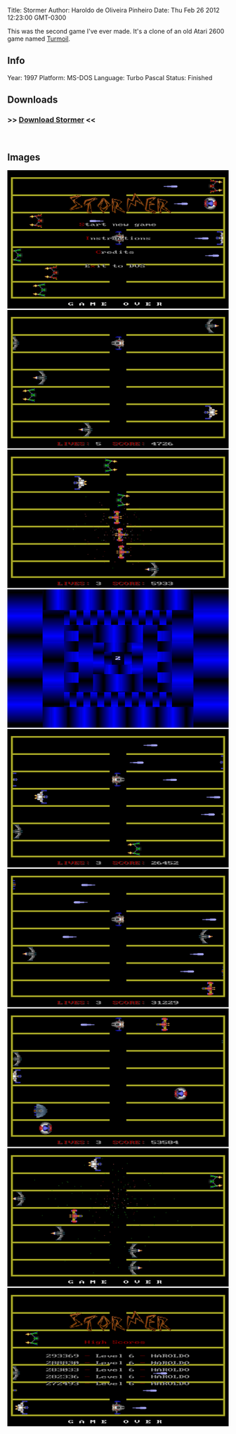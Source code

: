 Title: Stormer
Author: Haroldo de Oliveira Pinheiro
Date: Thu Feb 26 2012 12:23:00 GMT-0300

This was the second game I've ever made. It's a clone of an old Atari 2600 game named [Turmoil][Turmoil].

## Info
Year: 1997
Platform: MS-DOS
Language: Turbo Pascal
Status: Finished

## Downloads
### >> [Download Stormer](downloads/stormer.zip "Download Stormer") <<
<br>

## Images

<div class="ContentFlow">
	<div class="flow">
		<img class="item" src="stormer/stormer_001.png" />
		<img class="item" src="stormer/stormer_003.png" />
		<img class="item" src="stormer/stormer_004.png" />
		<img class="item" src="stormer/stormer_005.png" />
		<img class="item" src="stormer/stormer_006.png" />
		<img class="item" src="stormer/stormer_010.png" />
		<img class="item" src="stormer/stormer_012.png" />
		<img class="item" src="stormer/stormer_013.png" />
		<img class="item" src="stormer/stormer_015.png" />
	</div>
</div>


[Turmoil]: (http://www.atariage.com/software_page.html?SoftwareID=1420)